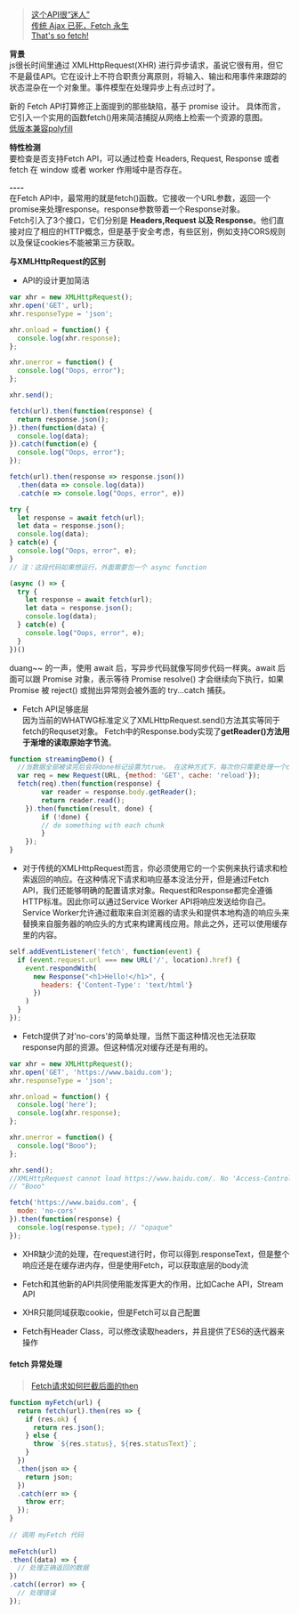 #  

> [这个API很“迷人”](https://www.w3ctech.com/topic/854)  
[传统 Ajax 已死，Fetch 永生](https://segmentfault.com/a/1190000003810652)  
[That's so fetch!](https://jakearchibald.com/2015/thats-so-fetch/)


**背景**  
js很长时间里通过 XMLHttpRequest(XHR) 进行异步请求，虽说它很有用，但它不是最佳API。它在设计上不符合职责分离原则，将输入、输出和用事件来跟踪的状态混杂在一个对象里。事件模型在处理异步上有点过时了。 

新的 Fetch API打算修正上面提到的那些缺陷，基于 promise 设计。 具体而言，它引入一个实用的函数fetch()用来简洁捕捉从网络上检索一个资源的意图。  
[低版本兼容polyfill](https://github.com/github/fetch)  

**特性检测**  
要检查是否支持Fetch API，可以通过检查 Headers, Request, Response 或者 fetch 在 window 或者 worker 作用域中是否存在。

**----**  
在Fetch API中，最常用的就是fetch()函数。它接收一个URL参数，返回一个promise来处理response。response参数带着一个Response对象。  
Fetch引入了3个接口，它们分别是 **Headers,Request 以及 Response**。他们直接对应了相应的HTTP概念，但是基于安全考虑，有些区别，例如支持CORS规则以及保证cookies不能被第三方获取。

**与XMLHttpRequest的区别**
- API的设计更加简洁
```javascript
var xhr = new XMLHttpRequest();
xhr.open('GET', url);
xhr.responseType = 'json';

xhr.onload = function() {
  console.log(xhr.response);
};

xhr.onerror = function() {
  console.log("Oops, error");
};

xhr.send();
```
```javascript
fetch(url).then(function(response) {
  return response.json();
}).then(function(data) {
  console.log(data);
}).catch(function(e) {
  console.log("Oops, error");
});
```
```javascript
fetch(url).then(response => response.json())
  .then(data => console.log(data))
  .catch(e => console.log("Oops, error", e))
```
```javascript
try {
  let response = await fetch(url);
  let data = response.json();
  console.log(data);
} catch(e) {
  console.log("Oops, error", e);
}
// 注：这段代码如果想运行，外面需要包一个 async function

(async () => {
  try {
    let response = await fetch(url);
    let data = response.json();
    console.log(data);
  } catch(e) {
    console.log("Oops, error", e);
  }
})()
```
duang~~ 的一声，使用 await 后，写异步代码就像写同步代码一样爽。await 后面可以跟 Promise 对象，表示等待 Promise resolve() 才会继续向下执行，如果 Promise 被 reject() 或抛出异常则会被外面的 try...catch 捕获。  

- Fetch API足够底层  
因为当前的WHATWG标准定义了XMLHttpRequest.send()方法其实等同于fetch的Requset对象。 Fetch中的Response.body实现了**getReader()方法用于渐增的读取原始字节流**。
```javascript
function streamingDemo() {
  //当数据全部被读完后会将done标记设置为true。 在这种方式下，每次你只需要处理一个chunk，而不是一次性的处理整个响应体。
  var req = new Request(URL, {method: 'GET', cache: 'reload'});
  fetch(req).then(function(response) {
        var reader = response.body.getReader();
        return reader.read();
    }).then(function(result, done) {
        if (!done) {
        // do something with each chunk
        }
    });
} 
```

- 对于传统的XMLHttpRequest而言，你必须使用它的一个实例来执行请求和检索返回的响应。在这种情况下请求和响应基本没法分开，但是通过Fetch API，我们还能够明确的配置请求对象。Request和Response都完全遵循HTTP标准。因此你可以通过Service Worker API将响应发送给你自己。 Service Worker允许通过截取来自浏览器的请求头和提供本地构造的响应头来替换来自服务器的响应头的方式来构建离线应用。除此之外，还可以使用缓存里的内容。 
```javascript
self.addEventListener('fetch', function(event) {
  if (event.request.url === new URL('/', location).href) {
    event.respondWith(
      new Response("<h1>Hello!</h1>", {
        headers: {'Content-Type': 'text/html'}
      })
    )
  }
});
```

- Fetch提供了对'no-cors'的简单处理，当然下面这种情况也无法获取response内部的资源。但这种情况对缓存还是有用的。
```javascript
var xhr = new XMLHttpRequest();
xhr.open('GET', 'https://www.baidu.com');
xhr.responseType = 'json';

xhr.onload = function() {
  console.log('here');
  console.log(xhr.response);
};

xhr.onerror = function() {
  console.log("Booo");
};

xhr.send();
//XMLHttpRequest cannot load https://www.baidu.com/. No 'Access-Control-Allow-Origin' header is present on the requested resource. Origin 'https://www.zhihu.com' is therefore not allowed access.
// "Booo"
```
```JavaScript
fetch('https://www.baidu.com', {
  mode: 'no-cors'
}).then(function(response) {
  console.log(response.type); // "opaque"
});
```
- XHR缺少流的处理，在request进行时，你可以得到.responseText，但是整个响应还是在缓存进内存，但是使用Fetch，可以获取底层的body流

- Fetch和其他新的API共同使用能发挥更大的作用，比如Cache API，Stream API

- XHR只能同域获取cookie，但是Fetch可以自己配置

- Fetch有Header Class，可以修改读取headers，并且提供了ES6的迭代器来操作


#### fetch 异常处理

> [Fetch请求如何拦截后面的then](http://react-china.org/t/fetch-then/7054/3)
​
```javascript
function myFetch(url) {
  return fetch(url).then(res => {
    if (res.ok) {
      return res.json();
    } else {      
      throw `${res.status}, ${res.statusText}`;
    }
  })
  .then(json => {
    return json;
  })
  .catch(err => {
    throw err;
  });
}
​
// 调用 myFetch 代码
​
meFetch(url)
.then((data) => {
  // 处理正确返回的数据
})
.catch((error) => {
  // 处理错误
});
```